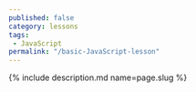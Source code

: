```yaml
---
published: false
category: lessons
tags:
 - JavaScript
permalink: "/basic-JavaScript-lesson"
---
```

{% include description.md name=page.slug %}
